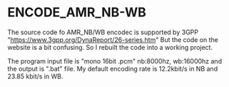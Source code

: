 # ENCODE_AMR_NB-WB
The source code fo AMR_NB/WB encodec is supported by 3GPP "https://www.3gpp.org/DynaReport/26-series.htm"
But the code on the website is a bit confusing. So I rebuilt the code into a working project.

The program input file is "mono 16bit .pcm" nb:8000hz, wb:16000hz and the output is ".bat" file.
My default encoding rate is 12.2kbit/s in NB and 23.85 kbit/s in WB.
